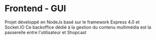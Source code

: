 # Frontend - GUI

Projet développé en NodeJs basé sur le framework Express 4.0 et Socket.IO
Ce backoffice dédié à la gestion du contenu multimédia est la passerelle entre l'utilisateur et Shopcast